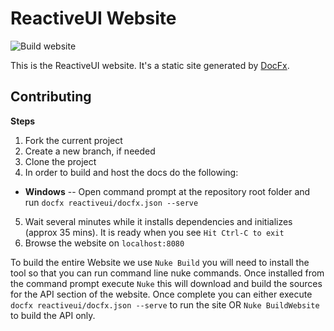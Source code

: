 # ReactiveUI Website

![Build website](https://github.com/reactiveui/website/workflows/Build%20website/badge.svg)

This is the ReactiveUI website. It's a static site generated by [DocFx](https://dotnet.github.io/docfx/index.html).

## Contributing

**Steps**
1. Fork the current project
2. Create a new branch, if needed
3. Clone the project
4. In order to build and host the docs do the following:
- **Windows**
-- Open command prompt at the repository root folder and run `docfx reactiveui/docfx.json --serve`
5. Wait several minutes while it installs dependencies and initializes (approx 35 mins).  It is ready when you see `Hit Ctrl-C to exit`
6. Browse the website on `localhost:8080`

To build the entire Website we use `Nuke Build` you will need to install the tool so that you can run command line nuke commands.
Once installed from the command prompt execute `Nuke` this will download and build the sources for the API section of the website.
Once complete you can either execute `docfx reactiveui/docfx.json --serve` to run the site OR `Nuke BuildWebsite` to build the API only.
